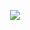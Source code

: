 <p align="center">
  <img src="https://github-readme-stats.vercel.app/api?username=Khenzii&show_icons=true&theme=synthwave"/>
</p>
